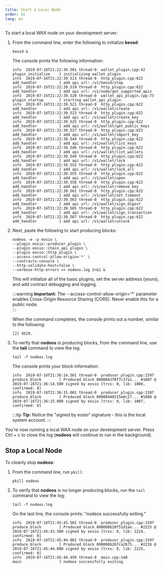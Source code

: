 ```yaml
---
title: Start a Local Node
order: 41
lang: en
---
```


To start a local WAX node on your development server:

1.  From the command line, enter the following to initialize **keosd**.

    ```shell
    keosd &
    ```

    The console prints the following information:

    ```shell
    info  2019-07-16T21:22:39.501 thread-0  wallet_plugin.cpp:42          plugin_initialize    ] initializing wallet plugin
    info  2019-07-16T21:22:39.513 thread-0  http_plugin.cpp:622           add_handler          ] add api url: /v1/keosd/stop
    info  2019-07-16T21:22:39.519 thread-0  http_plugin.cpp:622           add_handler          ] add api url: /v1/node/get_supported_apis
    info  2019-07-16T21:22:39.520 thread-0  wallet_api_plugin.cpp:73      plugin_startup       ] starting wallet_api_plugin
    info  2019-07-16T21:22:39.521 thread-0  http_plugin.cpp:622           add_handler          ] add api url: /v1/wallet/create
    info  2019-07-16T21:22:39.523 thread-0  http_plugin.cpp:622           add_handler          ] add api url: /v1/wallet/create_key
    info  2019-07-16T21:22:39.525 thread-0  http_plugin.cpp:622           add_handler          ] add api url: /v1/wallet/get_public_keys
    info  2019-07-16T21:22:39.527 thread-0  http_plugin.cpp:622           add_handler          ] add api url: /v1/wallet/import_key
    info  2019-07-16T21:22:39.544 thread-0  http_plugin.cpp:622           add_handler          ] add api url: /v1/wallet/list_keys
    info  2019-07-16T21:22:39.546 thread-0  http_plugin.cpp:622           add_handler          ] add api url: /v1/wallet/list_wallets
    info  2019-07-16T21:22:39.549 thread-0  http_plugin.cpp:622           add_handler          ] add api url: /v1/wallet/lock
    info  2019-07-16T21:22:39.552 thread-0  http_plugin.cpp:622           add_handler          ] add api url: /v1/wallet/lock_all
    info  2019-07-16T21:22:39.555 thread-0  http_plugin.cpp:622           add_handler          ] add api url: /v1/wallet/open
    info  2019-07-16T21:22:39.558 thread-0  http_plugin.cpp:622           add_handler          ] add api url: /v1/wallet/remove_key
    info  2019-07-16T21:22:39.561 thread-0  http_plugin.cpp:622           add_handler          ] add api url: /v1/wallet/set_timeout
    info  2019-07-16T21:22:39.563 thread-0  http_plugin.cpp:622           add_handler          ] add api url: /v1/wallet/sign_digest
    info  2019-07-16T21:22:39.565 thread-0  http_plugin.cpp:622           add_handler          ] add api url: /v1/wallet/sign_transaction
    info  2019-07-16T21:22:39.567 thread-0  http_plugin.cpp:622           add_handler          ] add api url: /v1/wallet/unlock
    ```

2. Next, paste the following to start producing blocks:

    ```shell
    nodeos -e -p eosio \
    --plugin eosio::producer_plugin \
    --plugin eosio::chain_api_plugin \
    --plugin eosio::http_plugin \
    --access-control-allow-origin='*' \
    --contracts-console \
    --http-validate-host=false \
    --verbose-http-errors >> nodeos.log 2>&1 &
    ```

    This will initialize all of the basic plugins, set the server address (yours), and add contract debugging and logging. 


    :::warning
    <strong>Important:</strong> The --access-control-allow-origin='*' parameter enables Cross-Origin Resource Sharing (CORS). Never enable this for a public node.     
    :::

    When the command completes, the console prints out a number, similar to the following:

    ```shell
    [2] 4529.
    ```

3. To verify that **nodeos** is producing blocks, from the command line, use the **tail** command to view the log:

    ```shell
    tail -f nodeos.log
    ```

    The console prints your block information:

    ```shell
    info  2019-07-16T21:36:14.501 thread-0  producer_plugin.cpp:1597      produce_block        ] Produced block 0000043f8f7c37a1... #1087 @ 2019-07-16T21:36:14.500 signed by eosio [trxs: 0, lib: 1086, confirmed: 0]
    info  2019-07-16T21:36:15.001 thread-0  producer_plugin.cpp:1597      produce_block        ] Produced block 00000440315e6c27... #1088 @ 2019-07-16T21:36:15.000 signed by eosio [trxs: 0, lib: 1087, confirmed: 0]
    ```


    :::tip
    <strong>Tip:</strong> Notice the "signed by eosio" signature - this is the local system account.
    :::

You're now running a local WAX node on your development server. Press Ctrl + c to close the log (**nodeos** will continue to run in the background). 

## Stop a Local Node

To cleanly stop **nodeos**:

1. From the command line, run `pkill`:

    ```shell
    pkill nodeos
    ```

2. To verify that **nodeos** is no longer producing blocks, run the `tail` command to view the log:

    ```shell
    tail -f nodeos.log
    ```

    On the last line, the console prints: "nodeos successfully exiting."

    ```shell
    info  2019-07-16T21:45:43.501 thread-0  producer_plugin.cpp:1597      produce_block        ] Produced block 000008b10f51d1ae... #2225 @ 2019-07-16T21:45:43.500 signed by eosio [trxs: 0, lib: 2224, confirmed: 0]
    info  2019-07-16T21:45:44.001 thread-0  producer_plugin.cpp:1597      produce_block        ] Produced block 000008b26fca2675... #2226 @ 2019-07-16T21:45:44.000 signed by eosio [trxs: 0, lib: 2225, confirmed: 0]
    info  2019-07-16T21:45:44.450 thread-0  main.cpp:148                  main                 ] nodeos successfully exiting
    ```




